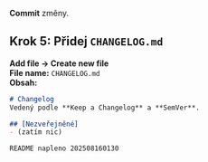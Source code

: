 **Commit** změny.

## Krok 5: Přidej `CHANGELOG.md`
**Add file → Create new file**  
**File name:** `CHANGELOG.md`  
**Obsah:**
```md
# Changelog
Vedený podle **Keep a Changelog** a **SemVer**.

## [Nezveřejněné]
- (zatím nic)

README napleno 202508160130